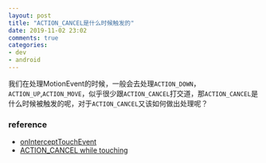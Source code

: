 ```yaml
---
layout: post
title: "ACTION_CANCEL是什么时候触发的"
date: 2019-11-02 23:02
comments: true
categories: 
- dev
- android
---
```


我们在处理MotionEvent的时候，一般会去处理``ACTION_DOWN``，``ACTION_UP``,``ACTION_MOVE``，似乎很少跟``ACTION_CANCEL``打交道，那``ACTION_CANCEL``是什么时候被触发的呢，对于``ACTION_CANCEL``又该如何做出处理呢？

<!-- more -->



### reference

+ [onInterceptTouchEvent](https://developer.android.com/reference/android/view/ViewGroup.html#onInterceptTouchEvent)
+ [ACTION_CANCEL while touching](https://stackoverflow.com/questions/6018309/action-cancel-while-touching)


